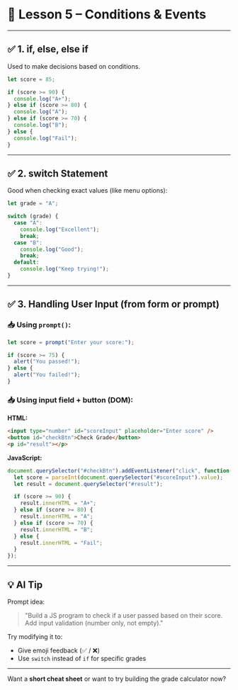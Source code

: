 # 🧠 Lesson 5 – Conditions & Events

---

## ✅ 1. **if, else, else if**

Used to make decisions based on conditions.

```js
let score = 85;

if (score >= 90) {
  console.log("A+");
} else if (score >= 80) {
  console.log("A");
} else if (score >= 70) {
  console.log("B");
} else {
  console.log("Fail");
}
```

---

## ✅ 2. **switch Statement**

Good when checking exact values (like menu options):

```js
let grade = "A";

switch (grade) {
  case "A":
    console.log("Excellent");
    break;
  case "B":
    console.log("Good");
    break;
  default:
    console.log("Keep trying!");
}
```

---

## ✅ 3. **Handling User Input (from form or prompt)**

### 📥 Using `prompt()`:

```js
let score = prompt("Enter your score:");

if (score >= 75) {
  alert("You passed!");
} else {
  alert("You failed!");
}
```

### 📥 Using input field + button (DOM):

**HTML:**

```html
<input type="number" id="scoreInput" placeholder="Enter score" />
<button id="checkBtn">Check Grade</button>
<p id="result"></p>
```

**JavaScript:**

```js
document.querySelector("#checkBtn").addEventListener("click", function() {
  let score = parseInt(document.querySelector("#scoreInput").value);
  let result = document.querySelector("#result");

  if (score >= 90) {
    result.innerHTML = "A+";
  } else if (score >= 80) {
    result.innerHTML = "A";
  } else if (score >= 70) {
    result.innerHTML = "B";
  } else {
    result.innerHTML = "Fail";
  }
});
```

---

## 💡 AI Tip

Prompt idea:

> "Build a JS program to check if a user passed based on their score. Add input validation (number only, not empty)."

Try modifying it to:

* Give emoji feedback (✅ / ❌)
* Use `switch` instead of `if` for specific grades

---

Want a **short cheat sheet** or want to try building the grade calculator now?
